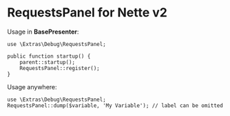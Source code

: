 # RequestsPanel for Nette v2

Usage in <strong>BasePresenter</strong>:


	use \Extras\Debug\RequestsPanel;

	public function startup() {
		parent::startup();
		RequestsPanel::register();
	}

Usage anywhere:

	use \Extras\Debug\RequestsPanel;
	RequestsPanel::dump($variable, 'My Variable'); // label can be omitted